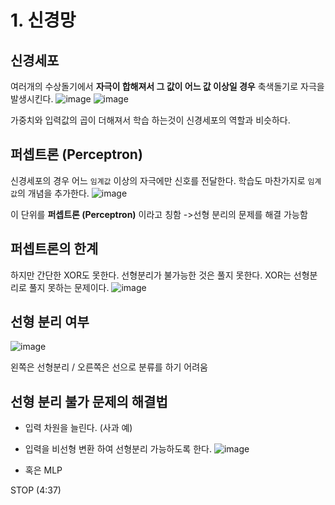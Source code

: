 # 1. 신경망

## 신경세포

여러개의 수상돌기에서 **자극이 합해져서 그 값이 어느 값 이상일 경우** 축색돌기로 자극을 발생시킨다.
![image](https://user-images.githubusercontent.com/79196616/110470446-339f1e00-811e-11eb-9732-4df1348abeca.png)
![image](https://user-images.githubusercontent.com/79196616/110470823-af996600-811e-11eb-97d4-85701981a085.png)

가중치와 입력값의 곱이 더해져서 학습 하는것이 신경세포의 역할과 비슷하다.

## 퍼셉트론 (Perceptron)

신경세포의 경우 어느 `임계값` 이상의 자극에만 신호를 전달한다.
학습도 마찬가지로 `임계값`의 개념을 추가한다.
![image](https://user-images.githubusercontent.com/79196616/110471293-5251e480-811f-11eb-8636-c1d1cea033b6.png)

이 단위를 **퍼셉트론 (Perceptron)** 이라고 칭함 ->선형 분리의 문제를 해결 가능함

## 퍼셉트론의 한계

하지만 간단한 XOR도 못한다.
선형분리가 불가능한 것은 풀지 못한다.
XOR는 선형분리로 풀지 못하는 문제이다.
![image](https://user-images.githubusercontent.com/79196616/110471469-81685600-811f-11eb-8d5d-f8331cbce7fa.png)

## 선형 분리 여부

![image](https://user-images.githubusercontent.com/79196616/110471539-9644e980-811f-11eb-9755-5a8490a44a3b.png)

왼쪽은 선형분리 / 오른쪽은 선으로 분류를 하기 어려움

## 선형 분리 불가 문제의 해결법

- 입력 차원을 늘린다. (사과 예)
- 입력을 비선형 변환 하여 선형분리 가능하도록 한다.
![image](https://user-images.githubusercontent.com/79196616/110471703-c7251e80-811f-11eb-8354-f99bd84f95ef.png)

- 혹은 MLP

STOP (4:37)
